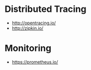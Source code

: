 # Distributed Tracing

* http://opentracing.io/
* http://zipkin.io/

# Monitoring

* https://prometheus.io/

